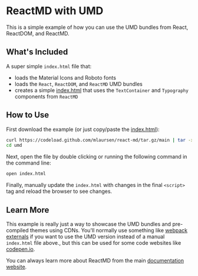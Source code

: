 # ReactMD with UMD

This is a simple example of how you can use the UMD bundles from React,
ReactDOM, and ReactMD.

## What's Included

A super simple `index.html` file that:

- loads the Material Icons and Roboto fonts
- loads the `React`, `ReactDOM`, and `ReactMD` UMD bundles
- creates a simple [index.html](./index.html) that uses the `TextContainer` and
  `Typography` components from `ReactMD`

## How to Use

First download the example (or just copy/paste the [index.html](./index.html)):

```bash
curl https://codeload.github.com/mlaursen/react-md/tar.gz/main | tar -xz --strip=2 react-md-main/examples/umd
cd umd
```

Next, open the file by double clicking or running the following command in the
command line:

```sh
open index.html
```

Finally, manually update the `index.html` with changes in the final `<script>`
tag and reload the browser to see changes.

## Learn More

This example is really just a way to showcase the UMD bundles and pre-compiled
themes using CDNs. You'll normally use something like
[webpack externals](https://webpack.js.org/configuration/externals/) if you want
to use the UMD version instead of a manual `index.html` file above., but this
can be used for some code websites like [codepen.io](https://codepen.io).

You can always learn more about ReactMD from the main
[documentation website](https://react-md.dev).
